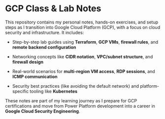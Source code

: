 # GCP Class & Lab Notes

This repository contains my personal notes, hands-on exercises, and setup steps as I transition into Google Cloud Platform (GCP), with a focus on cloud security and infrastructure. It includes:

- Step-by-step lab guides using **Terraform**, **GCP VMs**, **firewall rules**, and **remote backend configuration**
- Networking concepts like **CIDR notation**, **VPC/subnet structure**, and **firewall design**

- Real-world scenarios for **multi-region VM access**, **RDP sessions**, and **ICMP communication**
- Security best practices (like avoiding the default network) and platform-specific tooling like **Kubernetes**

These notes are part of my learning journey as I prepare for GCP certifications and move from Power Platform development into a career in **Google Cloud Security Engineering**.

